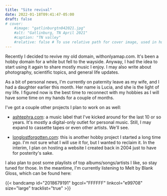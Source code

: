 ```yaml
---
title: "Site revival"
date: 2022-01-18T09:41:47-05:00
draft: false
# cover:
    #image: "gatlinburgtn042021.jpg"
    #alt: "Gatlinburg, TN April 2021"
    #caption: "TN valley"
    #relative: false # To use relative path for cover image, used in hugo Page-bundles
---
```


Recently I decided to revive my old domain, withonlyamap.com. It's been a hobby domain for a while but fell to the wayside. Anyway, I had the idea to start using it again to share mostly music I enjoy. I may also write about photography, scientific topics, and general life updates. 

As a bit of personal news, I'm currently on paternity leave as my wife, and I had a daughter earlier this month. Her name is Lucia, and she is the light of my life. I figured now is the best time to reconnect with my hobbies as I will have some time on my hands for a couple of months. 


I've got a couple other projects I plan to work on as well: 

- [ashtephra.com](https://ashtephra.com): a music label that I've kicked around for the last 10 or so years. It's mostly a digital-only outlet for personal music. Still, I may expand to cassette tapes or even other artists. We'll see. 

- [longlostforgotten.com](https://longlostforgotten.com): this is another hobby project I started a long time ago. I'm not sure what I will use it for, but I wanted to reclaim it. In the interim, I plan on hosting a website I created back in 2004 just to have for posterity's sake.  

I also plan to post some playlists of top albums/songs/artists I like, so stay tuned for those. In the meantime, I'm currently listening to Melt by Blank Gloss, which can be found here: 


{{< bandcamp id="2018679191" bgcol="FFFFFF" linkcol="e99708" size="large" tracklist="true" >}}